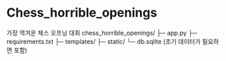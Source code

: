 # Chess_horrible_openings
가장 역겨운 체스 오프닝 대회
chess_horrible_openings/
├─ app.py
├─ requirements.txt
├─ templates/
├─ static/
└─ db.sqlite (초기 데이터가 필요하면 포함)
